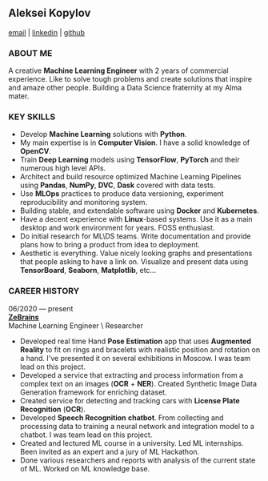 ## Aleksei Kopylov
[email](mailto:alexkopylov123@gmail.com)  |   [linkedin](https://www.linkedin.com/in/aleksei-kopylov-8b0840169/)   |   [github](https://github.com/Alex-Kopylov)

### ABOUT ME
A creative **Machine Learning Engineer** with 2 years of commercial experience. Like to solve tough problems and create solutions that inspire and amaze other people. Building a Data Science fraternity at my Alma mater.

### KEY SKILLS
* Develop **Machine Learning** solutions with **Python**.  
* My main expertise is in **Computer Vision**. I have a solid knowledge of **OpenCV**.  
* Train **Deep Learning** models using **TensorFlow**, **PyTorch** and their numerous high level APIs. 
* Architect and build resource optimized Machine Learning Pipelines using **Pandas**, **NumPy**, **DVC**, **Dask** covered with data tests.
* Use **MLOps** practices to produce data versioning, experiment reproducibility and monitoring system.
* Building stable, and extendable software using **Docker** and **Kubernetes**.
* Have a decent experience with **Linux**-based systems. Use it as a main desktop and work environment for years. FOSS enthusiast.
* Do initial research for ML\DS teams. Write documentation and provide plans how to bring a product from idea to deployment.
* Aesthetic is everything. Value nicely looking graphs and presentations that people asking to have a link on.  Visualize and present data using **TensorBoard**, **Seaborn**, **Matplotlib**, etc…

### CAREER HISTORY
06/2020 — present  
__[ZeBrains](https://zebrains.ru/)__  
Machine Learning Engineer \ Researcher

* Developed real time Hand **Pose Estimation** app that uses **Augmented Reality** to fit on rings and bracelets with realistic position and rotation on a hand. I've presented it on several exhibitions in Moscow. I was team lead on this project.
* Developed a service that extracting and process information from a complex text on an images (**OCR** + **NER**). Created Synthetic Image Data Generation framework for enriching dataset.
* Created service for detecting and tracking cars with **License Plate Recognition** (**OCR**). 
* Developed **Speech Recognition** **chatbot**. From collecting and processing data to training a neural network and integration model to a chatbot. I was team lead on this project.
* Created and lectured ML course in a university. Led ML internships. Been invited as an expert and a jury of ML Hackathon. 
* Done various researchers and reports with analysis of the current state of ML. Worked on ML knowledge base.

